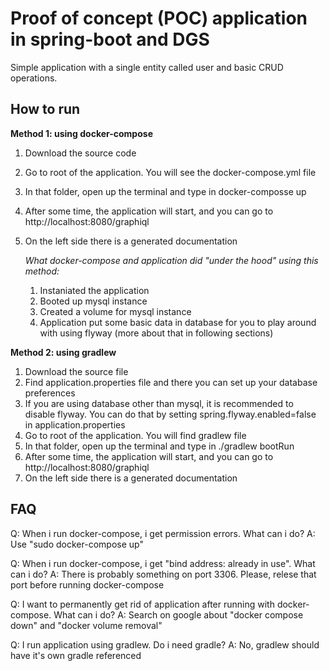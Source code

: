 Proof of concept (POC) application in spring-boot and DGS
==========================================================

Simple application with a single entity called user and basic CRUD operations. 

How to run 
----------------

**Method 1: using docker-compose**

1. Download the source code
2. Go to root of the application. You will see the docker-compose.yml file
3. In that folder, open up the terminal and type in docker-composse up
4. After some time, the application will start, and you can go to http://localhost:8080/graphiql
5. On the left side there is a generated documentation

   *What docker-compose and application did "under the hood" using this method:*
   1. Instaniated the application
   2. Booted up mysql instance
   3. Created a volume for mysql instance
   4. Application put some basic data in database for you to play around with using flyway (more about that in following sections)

**Method 2: using gradlew**

1. Download the source file
2. Find application.properties file and there you can set up your database preferences
3. If you are using database other than mysql, it is recommended to disable flyway. You can do that by setting spring.flyway.enabled=false in application.properties
4. Go to root of the application. You will find gradlew file
5. In that folder, open up the terminal and type in ./gradlew bootRun
6. After some time, the application will start, and you can go to http://localhost:8080/graphiql
7. On the left side there is a generated documentation

FAQ
----
Q: When i run docker-compose, i get permission errors. What can i do? 
A: Use "sudo docker-compose up" 

Q: When i run docker-compose, i get "bind address: already in use". What can i do? 
A: There is probably something on port 3306. Please, relese that port before running docker-compose

Q: I want to permanently get rid of application after running with docker-compose. What can i do? 
A: Search on google about "docker compose down" and "docker volume removal" 

Q: I run application using gradlew. Do i need gradle? 
A: No, gradlew should have it's own gradle referenced

 
